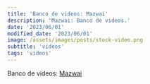 ```yaml
---
title: 'Banco de videos: Mazwai'
description: 'Mazwai: Banco de videos.'
date: '2023/06/01'
modified_date: '2023/06/01'
image: /assets/images/posts/stock-video.png
subtitle: 'videos'
tags: 'videos'
---
```


Banco de videos: [Mazwai](https://mazwai.com/)
